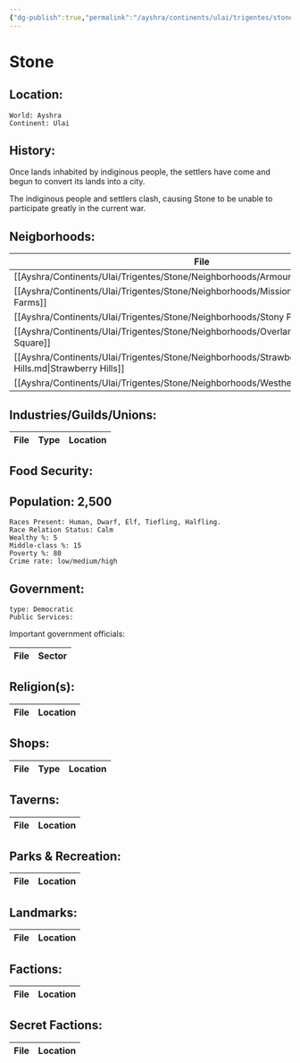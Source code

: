 ```yaml
---
{"dg-publish":true,"permalink":"/ayshra/continents/ulai/trigentes/stone/stone/","dgHomeLink":true,"dgPassFrontmatter":false}
---
```


# Stone

## Location:
	World: Ayshra
	Continent: Ulai
	

## History:
Once lands inhabited by indiginous people, the settlers have come and begun to convert its lands into a city. 

The indiginous people and settlers clash, causing Stone to be unable to participate greatly in the current war. 

## Neigborhoods:
| File                                                                                           | Type                            | Summary |
| ---------------------------------------------------------------------------------------------- | ------------------------------- | ------- |
| [[Ayshra/Continents/Ulai/Trigentes/Stone/Neighborhoods/Armourdale.md\|Armourdale]]             | industry                        | \-      |
| [[Ayshra/Continents/Ulai/Trigentes/Stone/Neighborhoods/Mission Farms.md\|Mission Farms]]       | agriculture                     | \-      |
| [[Ayshra/Continents/Ulai/Trigentes/Stone/Neighborhoods/Stony Point.md\|Stony Point]]           | residential                     | \-      |
| [[Ayshra/Continents/Ulai/Trigentes/Stone/Neighborhoods/Overland Square.md\|Overland Square]]   | residential/commercial/industry | \-      |
| [[Ayshra/Continents/Ulai/Trigentes/Stone/Neighborhoods/Strawberry Hills.md\|Strawberry Hills]] | residential/commercial          | \-      |
| [[Ayshra/Continents/Ulai/Trigentes/Stone/Neighborhoods/Westheights.md\|Westheights]]           | residential                     | \-      |


## Industries/Guilds/Unions:
| File | Type | Location |
| ---- | ---- | -------- |

## Food Security:

## Population: 2,500 

	Races Present: Human, Dwarf, Elf, Tiefling, Halfling. 
	Race Relation Status: Calm
	Wealthy %: 5
	Middle-class %: 15
	Poverty %: 80
	Crime rate: low/medium/high
	

## Government:
	type: Democratic
	Public Services: 

Important government officials:

| File | Sector |
| ---- | ------ |


## Religion(s):
| File | Location |
| ---- | -------- |

## Shops:
| File | Type | Location |
| ---- | ---- | -------- |

## Taverns:
| File | Location |
| ---- | -------- |

## Parks & Recreation:
| File | Location |
| ---- | -------- |

## Landmarks:
| File | Location |
| ---- | -------- |

## Factions:
| File | Location |
| ---- | -------- |

## Secret Factions:
| File | Location |
| ---- | -------- |


